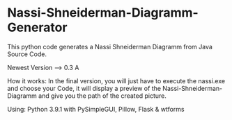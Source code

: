 # Nassi-Shneiderman-Diagramm-Generator
This python code generates a Nassi Shneiderman Diagramm from Java Source Code.

Newest Version --> 0.3 A


How it works:
In the final version, you will just have to execute the nassi.exe and choose your Code, it will display a preview of the Nassi-Shneiderman-Diagramm and give you the path of the created picture.

Using:
Python 3.9.1 with 
PySimpleGUI, Pillow, Flask & wtforms
